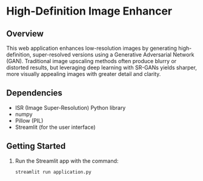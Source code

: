 

# High-Definition Image Enhancer

## Overview

This web application enhances low-resolution images by generating high-definition, super-resolved versions using a Generative Adversarial Network (GAN). Traditional image upscaling methods often produce blurry or distorted results, but leveraging deep learning with SR-GANs yields sharper, more visually appealing images with greater detail and clarity.


## Dependencies

* ISR (Image Super-Resolution) Python library
* numpy
* Pillow (PIL)
* Streamlit (for the user interface)

## Getting Started


1. Run the Streamlit app with the command:

   ```bash
   streamlit run application.py
   ```
